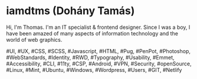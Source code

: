# iamdtms (Dohány Tamás)

Hi, I'm Thomas. I'm an IT specialist & frontend designer. Since I was a boy, I have been amazed of many aspects of information technology and the world of web graphics.

#UI, #UX, #CSS, #SCSS, #Javascript, #HTML, #Pug, #PenPot, #Photoshop, #WebStandards, #Identity, #RWD, #Typography, #Usability, #Emmet, #Accessibility, #CLI, #11ty, #CSP, #Android, #VPN, #Security, #openSource, #Linux, #Mint, #Ubuntu, #Windows, #Wordpress, #Users, #GIT, #Netlify
